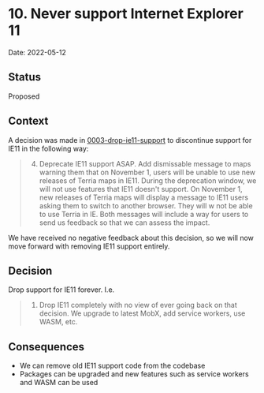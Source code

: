 # 10. Never support Internet Explorer 11

Date: 2022-05-12

## Status

Proposed

## Context

A decision was made in [0003-drop-ie11-support](./0003-drop-ie11-support.md) to discontinue support for IE11 in the following way:

> 4. Deprecate IE11 support ASAP. Add dismissable message to maps warning them
>    that on November 1, users will be unable to use new releases of Terria maps
>    in IE11. During the deprecation window, we will not use features that IE11
>    doesn't support. On November 1, new releases of Terria maps will display a
>    message to IE11 users asking them to switch to another browser. They will w
>    not be able to use Terria in IE. Both messages will include a way for users
>    to send us feedback so that we can assess the impact.

We have received no negative feedback about this decision, so we will now move forward with removing IE11 support entirely.

## Decision

Drop support for IE11 forever. I.e.

> 1. Drop IE11 completely with no view of ever going back on that decision. We
>    upgrade to latest MobX, add service workers, use WASM, etc.

## Consequences

- We can remove old IE11 support code from the codebase
- Packages can be upgraded and new features such as service workers and WASM can be used
